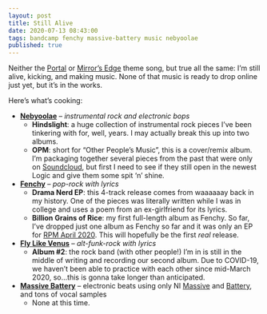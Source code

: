```yaml
---
layout: post
title: Still Alive
date: 2020-07-13 08:43:00
tags: bandcamp fenchy massive-battery music nebyoolae
published: true
---
```


Neither the [Portal](https://www.youtube.com/watch?v=Y6ljFaKRTrI) or [Mirror&#8217;s Edge](https://www.youtube.com/watch?v=TERyxFfMqDk) theme song, but true all the same: I&#8217;m still alive, kicking, and making music. None of that music is ready to drop online just yet, but it&#8217;s in the works.

<!--more-->

Here&#8217;s what&#8217;s cooking:

* **[Nebyoolae](https://nebyoolae.bandcamp.com)** &#8211; _instrumental rock and electronic bops_
  * **Hindslight**: a huge collection of instrumental rock pieces I&#8217;ve been tinkering with for, well, years. I may actually break this up into two albums.
  * **OPM**: short for &#8220;Other People&#8217;s Music&#8221;, this is a cover/remix album. I&#8217;m packaging together several pieces from the past that were only on [Soundcloud](https://soundcloud.com/nebyoolae), but first I need to see if they still open in the newest Logic and give them some spit &#8216;n&#8217; shine.
* **[Fenchy](https://fenchy.bandcamp.com)** &#8211; _pop-rock with lyrics_
  * **Drama Nerd EP**: this 4-track release comes from waaaaaay back in my history. One of the pieces was literally written while I was in college and uses a poem from an ex-girlfriend for its lyrics.
  * **Billion Grains of Rice**: my first full-length album as Fenchy. So far, I&#8217;ve dropped just one album as Fenchy so far and it was only an EP for [RPM April 2020](https://fenchy.bandcamp.com/album/puttery). This will hopefully be the first _real_ release.
* **[Fly Like Venus](https://flylikevenus.bandcamp.com)** &#8211; _alt-funk-rock with lyrics_
  * **Album #2**: the rock band (with other people!) I&#8217;m in is still in the middle of writing and recording our second album. Due to COVID-19, we haven&#8217;t been able to practice with each other since mid-March 2020, so&#8230;this is gonna take longer than anticipated.
* **[Massive Battery](https://soundcloud.com/massive-battery)** &#8211; electronic beats using only NI [Massive](https://www.native-instruments.com/en/products/komplete/synths/massive/) and [Battery](https://www.native-instruments.com/en/products/komplete/drums/battery-4/), and tons of vocal samples
  * None at this time.
